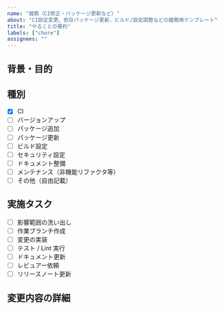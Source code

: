 ```yaml
---
name: "雑務（CI修正・パッケージ更新など）"
about: "CI設定変更、依存パッケージ更新、ビルド/設定調整などの雑務用テンプレート"
title: "やることの要約"
labels: ["chore"]
assignees: ""
---
```


<!--
このIssueは、機能追加を伴わない“雑務（chore）”向けです。
例）CIの調整、依存パッケージ更新、ビルド設定変更、セキュリティ設定、ドキュメント整備、非機能リファクタ 等
-->

## 背景・目的
<!-- なぜ必要か、期待する効果は何かを簡潔に記載 -->

## 種別
<!-- 該当するものを残し、不要なものは削除・追記可 -->
- [x] CI
- [ ] バージョンアップ
- [ ] パッケージ追加
- [ ] パッケージ更新
- [ ] ビルド設定
- [ ] セキュリティ設定
- [ ] ドキュメント整備
- [ ] メンテナンス（非機能リファクタ等）
- [ ] その他（自由記載）

## 実施タスク
<!-- 必要な作業をチェック／追記 -->
- [ ] 影響範囲の洗い出し
- [ ] 作業ブランチ作成
- [ ] 変更の実装
- [ ] テスト / Lint 実行
- [ ] ドキュメント更新
- [ ] レビュアー依頼
- [ ] リリースノート更新

## 変更内容の詳細
<!-- 実行コマンド、対象ファイル、変更点、予定バージョンなどを記載 -->
